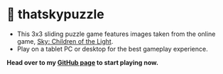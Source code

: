 # 🧩 thatskypuzzle
- This 3x3 sliding puzzle game features images taken from the online game, [Sky: Children of the Light](https://www.thatskygame.com/).
- Play on a tablet PC or desktop for the best gameplay experience.

**Head over to my [GitHub page](https://jbilee.github.io/thatskypuzzle/) to start playing now.**
